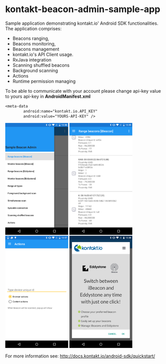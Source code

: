 kontakt-beacon-admin-sample-app
===============================

Sample application demonstrating kontakt.io' Android SDK functionalities. The application comprises:
- Beacons ranging,
- Beacons monitoring,
- Beacons management
- kontakt.io's API Client usage.
- RxJava integration
- Scanning shuffled beacons
- Background scanning
- Actions
- Runtime permission managing

To be able to communicate with your account please change api-key value to yours api-key in <b>AndroidManifest.xml</b>
```
<meta-data
        android:name="kontakt.io.API_KEY"
        android:value="YOURS-API-KEY" />
```


<img src="art/menu.png" width="200"/>
<img src="art/range_beacons.png" width="200"/>
<img src="art/actions_1.png" width="200"/>
<img src="art/action.png" width="200"/>


For more information see: http://docs.kontakt.io/android-sdk/quickstart/



